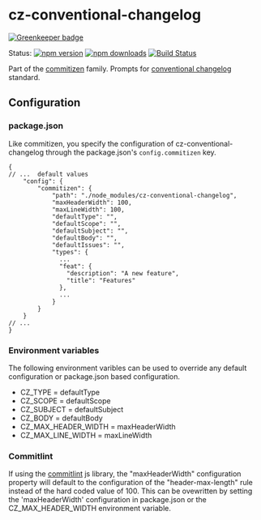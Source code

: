 # cz-conventional-changelog

[![Greenkeeper badge](https://badges.greenkeeper.io/commitizen/cz-conventional-changelog.svg)](https://greenkeeper.io/)

Status:
[![npm version](https://img.shields.io/npm/v/cz-conventional-changelog.svg?style=flat-square)](https://www.npmjs.org/package/cz-conventional-changelog)
[![npm downloads](https://img.shields.io/npm/dm/cz-conventional-changelog.svg?style=flat-square)](http://npm-stat.com/charts.html?package=cz-conventional-changelog&from=2015-08-01)
[![Build Status](https://img.shields.io/travis/commitizen/cz-conventional-changelog.svg?style=flat-square)](https://travis-ci.org/commitizen/cz-conventional-changelog)

Part of the [commitizen](https://github.com/commitizen/cz-cli) family. Prompts for [conventional changelog](https://github.com/conventional-changelog/conventional-changelog) standard.

## Configuration

### package.json

Like commitizen, you specify the configuration of cz-conventional-changelog through the package.json's `config.commitizen` key.

```json5
{
// ...  default values
    "config": {
        "commitizen": {
            "path": "./node_modules/cz-conventional-changelog",
            "maxHeaderWidth": 100,
            "maxLineWidth": 100,
            "defaultType": "",
            "defaultScope": "",
            "defaultSubject": "",
            "defaultBody": "",
            "defaultIssues": "",
            "types": {
              ...
              "feat": {
                "description": "A new feature",
                "title": "Features"
              },
              ...
            }
        }
    }
// ...
}
```
### Environment variables

The following environment varibles can be used to override any default configuration or package.json based configuration.

* CZ_TYPE = defaultType
* CZ_SCOPE = defaultScope
* CZ_SUBJECT = defaultSubject
* CZ_BODY = defaultBody
* CZ_MAX_HEADER_WIDTH = maxHeaderWidth
* CZ_MAX_LINE_WIDTH = maxLineWidth

### Commitlint

If using the [commitlint](https://github.com/conventional-changelog/commitlint) js library, the "maxHeaderWidth" configuration property will default to the configuration of the "header-max-length" rule instead of the hard coded value of 100.  This can be ovewritten by setting the 'maxHeaderWidth' configuration in package.json or the CZ_MAX_HEADER_WIDTH environment variable.

